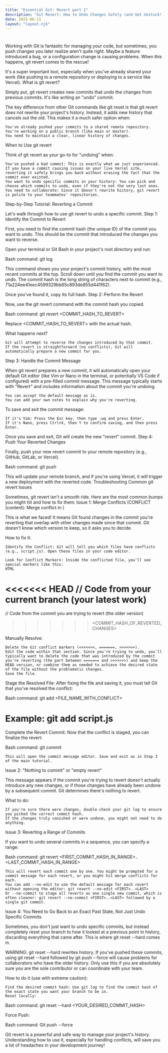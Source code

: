 ```yaml
---
title: "Essential Git: Revert part 2"
description: "Git Revert: How to Undo Changes Safely (and Get Unstuck!)"
date: 2025-06-11
layout: "layout.njk"
---
```



#

Working with Git is fantastic for managing your code, but sometimes, you push changes you later realize aren't quite right. Maybe a feature introduced a bug, or a configuration change is causing problems. When this happens, git revert comes to the rescue!

It's a super important tool, especially when you've already shared your work (like pushing to a remote repository or deploying to a service like Vercel).
What is git revert?

Simply put, git revert creates new commits that undo the changes from previous commits. It's like writing an "undo" commit.

The key difference from other Git commands like git reset is that git revert does not rewrite your project's history. Instead, it adds new history that cancels out the old. This makes it a much safer option when:

    You've already pushed your commits to a shared remote repository.
    You're working on a public branch (like main or master).
    You need to maintain a clear, linear history of changes.

When to Use git revert

Think of git revert as your go-to for "undoing" when:

    You've pushed a bad commit: This is exactly what we just experienced. If you have a commit causing issues on your live Vercel site, reverting it safely brings you back without erasing the fact that the commit ever existed.
    You want to undo specific commits in your history: You can pick and choose which commits to undo, even if they're not the very last ones.
    You need to collaborate: Since it doesn't rewrite history, git revert is polite to your teammates' repositories.

Step-by-Step Tutorial: Reverting a Commit

Let's walk through how to use git revert to undo a specific commit.
Step 1: Identify the Commit to Revert

First, you need to find the commit hash (the unique ID) of the commit you want to undo. This should be the commit that introduced the changes you want to reverse.

Open your terminal or Git Bash in your project's root directory and run:

Bash command:
git log

This command shows you your project's commit history, with the most recent commits at the top. Scroll down until you find the commit you want to undo. The commit hash is the long string of characters next to commit (e.g., 71a224ee41eec4599329bb65c893de855d441f62).

Once you've found it, copy its full hash.
Step 2: Perform the Revert

Now, use the git revert command with the commit hash you copied.

Bash command:
git revert <COMMIT_HASH_TO_REVERT>

Replace <COMMIT_HASH_TO_REVERT> with the actual hash.

What happens next?

    Git will attempt to reverse the changes introduced by that commit.
    If the revert is straightforward (no conflicts), Git will automatically prepare a new commit for you.

Step 3: Handle the Commit Message

When git revert prepares a new commit, it will automatically open your default Git editor (like Vim or Nano in the terminal, or potentially VS Code if configured) with a pre-filled commit message. This message typically starts with "Revert" and includes information about the commit you're undoing.

    You can accept the default message as is.
    You can add your own notes to explain why you're reverting.

To save and exit the commit message:

    If it's Vim: Press the Esc key, then type :wq and press Enter.
    If it's Nano, press Ctrl+X, then Y to confirm saving, and then press Enter.

Once you save and exit, Git will create the new "revert" commit.
Step 4: Push Your Reverted Changes

Finally, push your new revert commit to your remote repository (e.g., GitHub, GitLab, or Vercel).

Bash command:
git push

This will update your remote branch, and if you're using Vercel, it will trigger a new deployment with the reverted code.
Troubleshooting Common git revert Issues

Sometimes, git revert isn't a smooth ride. Here are the most common bumps you might hit and how to fix them:
Issue 1: Merge Conflicts (CONFLICT (content): Merge conflict in <file>)

This is what we faced! It means Git found changes in the commit you're reverting that overlap with other changes made since that commit. Git doesn't know which version to keep, so it asks you to decide.

How to fix it:

    Identify the Conflict: Git will tell you which files have conflicts (e.g., script.js). Open these files in your code editor.

    Look for Conflict Markers: Inside the conflicted file, you'll see special markers like this:
    HTML

<<<<<<< HEAD
// Code from your current branch (your latest work)
=======
// Code from the commit you are trying to revert (the older version)
>>>>>>> <COMMIT_HASH_OF_REVERTED_CHANGES>

Manually Resolve:

    Delete the Git conflict markers (<<<<<<<, =======, >>>>>>>).
    Edit the code within that section. Since you're trying to undo, you'll typically want to delete the code that was introduced by the commit you're reverting (the part between ======= and >>>>>>>) and keep the HEAD version, or combine them as needed to achieve the desired state of the file without the problematic changes.
    Save the file.

Stage the Resolved File: After fixing the file and saving it, you must tell Git that you've resolved the conflict:

Bash command:
git add <FILE_NAME_WITH_CONFLICT>
# Example: git add script.js

Complete the Revert Commit: Now that the conflict is staged, you can finalize the revert:

Bash command:
    git commit

    This will open the commit message editor. Save and exit as in Step 3 of the main tutorial.

Issue 2: "Nothing to commit" or "empty revert"

This message appears if the commit you're trying to revert doesn't actually introduce any new changes, or if those changes have already been undone by a subsequent commit. Git determines there's nothing to revert.

What to do:

    If you're sure there were changes, double-check your git log to ensure you picked the correct commit hash.
    If the changes truly vanished or were undone, you might not need to do anything.

Issue 3: Reverting a Range of Commits

If you want to undo several commits in a sequence, you can specify a range:

Bash command:
git revert <FIRST_COMMIT_HASH_IN_RANGE>..<LAST_COMMIT_HASH_IN_RANGE>

    This will revert each commit one by one. You might be prompted for a commit message for each revert, or you might hit merge conflicts for each.
    You can add --no-edit to use the default message for each revert without opening the editor: git revert --no-edit <FIRST>..<LAST>
    Or --no-commit to stage all reverts as one single new commit, which is often cleaner: git revert --no-commit <FIRST>..<LAST> followed by a single git commit.

Issue 4: You Need to Go Back to an Exact Past State, Not Just Undo Specific Commits

Sometimes, you don't just want to undo specific commits, but instead completely reset your branch to how it looked at a previous point in history, discarding everything that came after. This is where git reset --hard comes in.

WARNING: git reset --hard rewrites history. If you've pushed these commits, using git reset --hard followed by git push --force will cause problems for collaborators who have the older history. Only use this if you are absolutely sure you are the sole contributor or can coordinate with your team.

How to do it (use with extreme caution):

    Find the desired commit hash: Use git log to find the commit hash of the exact state you want your branch to be in.
    Reset locally:

Bash command:
git reset --hard <YOUR_DESIRED_COMMIT_HASH>

Force Push:

Bash command:
    Git push --force

Git revert is a powerful and safe way to manage your project's history. Understanding how to use it, especially for handling conflicts, will save you a lot of headaches in your development journey!